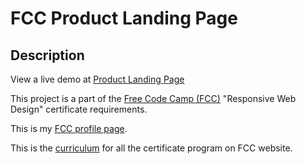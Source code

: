 # FCC Product Landing Page

## Description

View a live demo at [Product Landing Page](https://dev-amira-ezz.github.io/fcc-product-landing-page/)

This project is a part of the [Free Code Camp (FCC)](https://www.freecodecamp.org) "Responsive Web Design" certificate requirements.

This is my [FCC profile page](https://www.freecodecamp.org/amira-ezzeldin).

This is the [curriculum](https://www.freecodecamp.org/learn) for all the certificate program on FCC website.
